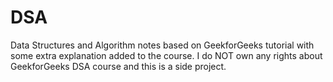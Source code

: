 # DSA
Data Structures and Algorithm notes based on GeekforGeeks tutorial with some extra explanation added to the course. I do NOT own any rights about GeekforGeeks DSA course and this is a side project.
